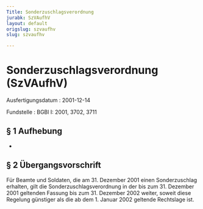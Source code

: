 ```yaml
---
Title: Sonderzuschlagsverordnung
jurabk: SzVAufhV
layout: default
origslug: szvaufhv
slug: szvaufhv

---
```


# Sonderzuschlagsverordnung (SzVAufhV)

Ausfertigungsdatum
:   2001-12-14

Fundstelle
:   BGBl I: 2001, 3702, 3711



## § 1 Aufhebung

-


## § 2 Übergangsvorschrift

Für Beamte und Soldaten, die am 31. Dezember 2001 einen Sonderzuschlag
erhalten, gilt die Sonderzuschlagsverordnung in der bis zum 31.
Dezember 2001 geltenden Fassung bis zum 31. Dezember 2002 weiter,
soweit diese Regelung günstiger als die ab dem 1. Januar 2002 geltende
Rechtslage ist.

